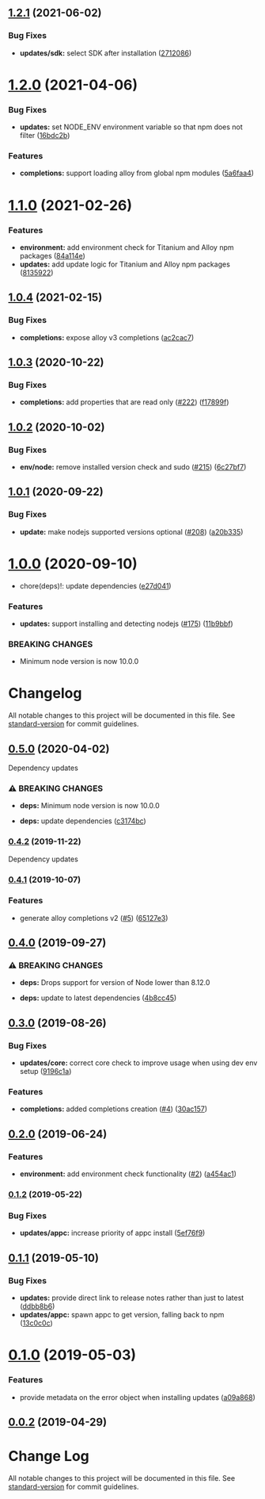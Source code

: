 ## [1.2.1](https://github.com/appcelerator/titanium-editor-commons/compare/v1.2.0...v1.2.1) (2021-06-02)


### Bug Fixes

* **updates/sdk:** select SDK after installation ([2712086](https://github.com/appcelerator/titanium-editor-commons/commit/2712086c01f6099617626f526540ce74d4dfc585))

# [1.2.0](https://github.com/appcelerator/titanium-editor-commons/compare/v1.1.0...v1.2.0) (2021-04-06)


### Bug Fixes

* **updates:** set NODE_ENV environment variable so that npm does not filter ([16bdc2b](https://github.com/appcelerator/titanium-editor-commons/commit/16bdc2b538d96efef520d141b7ce8013b2165dd4))


### Features

* **completions:** support loading alloy from global npm modules ([5a6faa4](https://github.com/appcelerator/titanium-editor-commons/commit/5a6faa49fd144c1c8f2cf437854caee4080273e0))

# [1.1.0](https://github.com/appcelerator/titanium-editor-commons/compare/v1.0.4...v1.1.0) (2021-02-26)


### Features

* **environment:** add environment check for Titanium and Alloy npm packages ([84a114e](https://github.com/appcelerator/titanium-editor-commons/commit/84a114eaea6d214298805b65d6d0fce592493188))
* **updates:** add update logic for Titanium and Alloy npm packages ([8135922](https://github.com/appcelerator/titanium-editor-commons/commit/813592247b576ed86b1634a8f89017737ef2b91b))

## [1.0.4](https://github.com/appcelerator/titanium-editor-commons/compare/v1.0.3...v1.0.4) (2021-02-15)


### Bug Fixes

* **completions:** expose alloy v3 completions ([ac2cac7](https://github.com/appcelerator/titanium-editor-commons/commit/ac2cac74a87bcef5402eacee3a2cc59bbe8b24e9))

## [1.0.3](https://github.com/appcelerator/titanium-editor-commons/compare/v1.0.2...v1.0.3) (2020-10-22)


### Bug Fixes

* **completions:** add properties that are read only ([#222](https://github.com/appcelerator/titanium-editor-commons/issues/222)) ([f17899f](https://github.com/appcelerator/titanium-editor-commons/commit/f17899fa8a9032724c067d133c354fd572f57f1c))

## [1.0.2](https://github.com/appcelerator/titanium-editor-commons/compare/v1.0.1...v1.0.2) (2020-10-02)


### Bug Fixes

* **env/node:** remove installed version check and sudo ([#215](https://github.com/appcelerator/titanium-editor-commons/issues/215)) ([6c27bf7](https://github.com/appcelerator/titanium-editor-commons/commit/6c27bf7aeb4e3617213744d3a20eb3665e9766be))

## [1.0.1](https://github.com/appcelerator/titanium-editor-commons/compare/v1.0.0...v1.0.1) (2020-09-22)


### Bug Fixes

* **update:** make nodejs supported versions optional ([#208](https://github.com/appcelerator/titanium-editor-commons/issues/208)) ([a20b335](https://github.com/appcelerator/titanium-editor-commons/commit/a20b335b99b6fa37f7b3b6fa471c322e9ab6150f))

# [1.0.0](https://github.com/appcelerator/titanium-editor-commons/compare/v0.4.2...v1.0.0) (2020-09-10)


* chore(deps)!: update dependencies ([e27d041](https://github.com/appcelerator/titanium-editor-commons/commit/e27d041960339e26bcf4e61e64b5268274397c08))


### Features

* **updates:** support installing and detecting nodejs ([#175](https://github.com/appcelerator/titanium-editor-commons/issues/175)) ([11b9bbf](https://github.com/appcelerator/titanium-editor-commons/commit/11b9bbf40a09720b561809447f20ac6e6da985c2))


### BREAKING CHANGES

* Minimum node version is now 10.0.0

# Changelog

All notable changes to this project will be documented in this file. See [standard-version](https://github.com/conventional-changelog/standard-version) for commit guidelines.

## [0.5.0](https://github.com/appcelerator/titanium-editor-commons/compare/v0.4.2...v0.5.0) (2020-04-02)

Dependency updates

### ⚠ BREAKING CHANGES

* **deps:** Minimum node version is now 10.0.0

* **deps:** update dependencies ([c3174bc](https://github.com/appcelerator/titanium-editor-commons/commit/c3174bc92f36ad03c4e2a4314fdccee662628d6b))

### [0.4.2](https://github.com/appcelerator/titanium-editor-commons/compare/v0.4.1...v0.4.2) (2019-11-22)

Dependency updates

### [0.4.1](https://github.com/appcelerator/titanium-editor-commons/compare/v0.4.0...v0.4.1) (2019-10-07)


### Features

* generate alloy completions v2 ([#5](https://github.com/appcelerator/titanium-editor-commons/issues/5)) ([65127e3](https://github.com/appcelerator/titanium-editor-commons/commit/65127e3))

## [0.4.0](https://github.com/appcelerator/titanium-editor-commons/compare/v0.3.0...v0.4.0) (2019-09-27)


### ⚠ BREAKING CHANGES

* **deps:** Drops support for version of Node lower than 8.12.0

* **deps:** update to latest dependencies ([4b8cc45](https://github.com/appcelerator/titanium-editor-commons/commit/4b8cc45))

## [0.3.0](https://github.com/appcelerator/titanium-editor-commons/compare/v0.2.0...v0.3.0) (2019-08-26)


### Bug Fixes

* **updates/core:** correct core check to improve usage when using dev env setup ([9196c1a](https://github.com/appcelerator/titanium-editor-commons/commit/9196c1a))


### Features

* **completions:** added completions creation ([#4](https://github.com/appcelerator/titanium-editor-commons/issues/4)) ([30ac157](https://github.com/appcelerator/titanium-editor-commons/commit/30ac157))



## [0.2.0](https://github.com/appcelerator/titanium-editor-commons/compare/v0.1.2...v0.2.0) (2019-06-24)


### Features

* **environment:** add environment check functionality ([#2](https://github.com/appcelerator/titanium-editor-commons/issues/2)) ([a454ac1](https://github.com/appcelerator/titanium-editor-commons/commit/a454ac1))



### [0.1.2](https://github.com/appcelerator/titanium-editor-commons/compare/v0.1.1...v0.1.2) (2019-05-22)


### Bug Fixes

* **updates/appc:** increase priority of appc install ([5ef76f9](https://github.com/appcelerator/titanium-editor-commons/commit/5ef76f9))



<a name="0.1.1"></a>
## [0.1.1](https://github.com/ewanharris/titanium-editor-commons/compare/v0.1.0...v0.1.1) (2019-05-10)


### Bug Fixes

* **updates:** provide direct link to release notes rather than just to latest ([ddbb8b6](https://github.com/ewanharris/titanium-editor-commons/commit/ddbb8b6))
* **updates/appc:** spawn appc to get version, falling back to npm ([13c0c0c](https://github.com/ewanharris/titanium-editor-commons/commit/13c0c0c))



<a name="0.1.0"></a>
# [0.1.0](https://github.com/appcelerator/titanium-editor-commons/compare/v0.0.2...v0.1.0) (2019-05-03)


### Features

* provide metadata on the error object when installing updates ([a09a868](https://github.com/appcelerator/titanium-editor-commons/commit/a09a868))



<a name="0.0.2"></a>
## [0.0.2](https://github.com/appcelerator/titanium-editor-commons/compare/v0.0.1...v0.0.2) (2019-04-29)



# Change Log

All notable changes to this project will be documented in this file. See [standard-version](https://github.com/conventional-changelog/standard-version) for commit guidelines.
